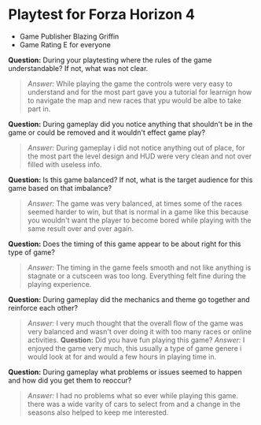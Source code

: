 # Playtest for Forza Horizon 4

* Game Publisher Blazing Griffin
* Game Rating E for everyone 


**Question:** During your playtesting where the rules of the game understandable? If not, what was not clear.
> _Answer:_ While playing the game the controls were very easy to understand and for the most part gave you a tutorial for learnign how to navigate the map and new races that ypu would be albe to take part in.

**Question:** During gameplay did you notice anything that shouldn't be in the game or could be removed and it wouldn't effect game play?
> _Answer:_ During gameplay i did not notice anything out of place, for the most part the level design and HUD were very clean and not over filled with useless info. 

**Question:** Is this game balanced? If not, what is the target audience for this game based on that imbalance?
> _Answer:_ The game was very balanced, at times some of the races seemed harder to win, but that is normal in a game like this because you wouldn't want the player to become bored while playing with the same result over and over again. 

**Question:** Does the timing of this game appear to be about right for this type of game?
> _Answer:_ The timing in the game feels smooth and not like anything is stagnate or a cutsceen was too long. Everything felt fine during the playing experience.

**Question:** During gameplay did the mechanics and theme go together and reinforce each other?
> _Answer:_ I very much thought that the overall flow of the game was very balanced and wasn't over doing it with too many races or online activities. 
**Question:** Did you have fun playing this game?
> _Answer:_ I enjoyed the game very much, this usually a type of game genere i would look at for and would a few hours in playing time in. 

**Question:** During gameplay what problems or issues seemed to happen and how did you get them to reoccur?
> _Answer:_ I had no problems what so ever while playing this game. there was a wide varity of cars to select from and a change in the seasons also helped to keep me interested. 
